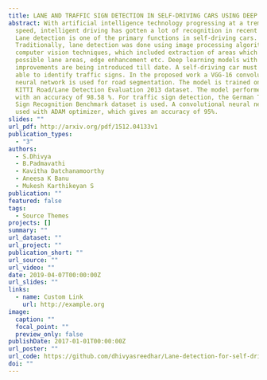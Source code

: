 ```yaml
---
title: LANE AND TRAFFIC SIGN DETECTION IN SELF-DRIVING CARS USING DEEP LEARNING
abstract: With artificial intelligence technology progressing at a tremendous
  speed, intelligent driving has gotten a lot of recognition in recent years.
  Lane detection is one of the primary functions in self-driving cars.
  Traditionally, lane detection was done using image processing algorithms and
  computer vision techniques, which included extraction of areas which are
  possible lane areas, edge enhancement etc. Deep learning models with new
  improvements are being introduced till date. A self-driving car must also be
  able to identify traffic signs. In the proposed work a VGG-16 convolutional
  neural network is used for road segmentation. The model is trained on the
  KITTI Road/Lane Detection Evaluation 2013 dataset. The model performed well
  with an accuracy of 98.58 %. For traffic sign detection, the German Traffic
  Sign Recognition Benchmark dataset is used. A convolutional neural network is
  used with ADAM optimizer, which gives an accuracy of 95%.
slides: ""
url_pdf: http://arxiv.org/pdf/1512.04133v1
publication_types:
  - "3"
authors:
  - S.Dhivya
  - B.Padmavathi
  - Kavitha Datchanamoorthy
  - Aneesa K Banu
  - Mukesh Karthikeyan S
publication: ""
featured: false
tags:
  - Source Themes
projects: []
summary: ""
url_dataset: ""
url_project: ""
publication_short: ""
url_source: ""
url_video: ""
date: 2019-04-07T00:00:00Z
url_slides: ""
links:
  - name: Custom Link
    url: http://example.org
image:
  caption: ""
  focal_point: ""
  preview_only: false
publishDate: 2017-01-01T00:00:00Z
url_poster: ""
url_code: https://github.com/dhivyasreedhar/Lane-detection-for-self-driving-cars
doi: ""
---
```


